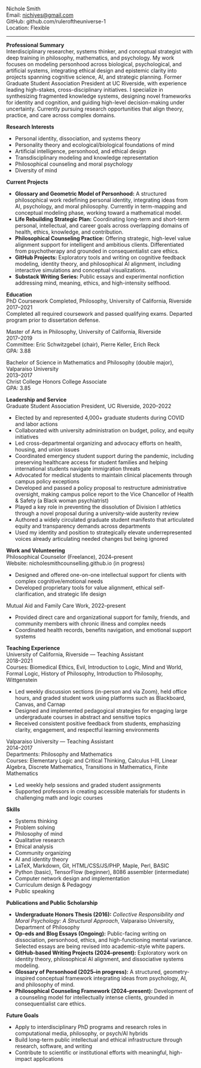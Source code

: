 Nichole Smith  
Email: nichiyes@gmail.com  
GitHub: github.com/ruleroftheuniverse-1  
Location: Flexible

---

**Professional Summary**  
Interdisciplinary researcher, systems thinker, and conceptual strategist with deep training in philosophy, mathematics, and psychology. My work focuses on modeling personhood across biological, psychological, and artificial systems, integrating ethical design and epistemic clarity into projects spanning cognitive science, AI, and strategic planning. Former Graduate Student Association President at UC Riverside, with experience leading high-stakes, cross-disciplinary initiatives. I specialize in synthesizing fragmented knowledge systems, designing novel frameworks for identity and cognition, and guiding high-level decision-making under uncertainty. Currently pursuing research opportunities that align theory, practice, and care across complex domains.

**Research Interests**  
- Personal identity, dissociation, and systems theory  
- Personality theory and ecological/biological foundations of mind  
- Artificial intelligence, personhood, and ethical design  
- Transdisciplinary modeling and knowledge representation  
- Philosophical counseling and moral psychology  
- Diversity of mind

**Current Projects**  
- **Glossary and Geometric Model of Personhood:** A structured philosophical work redefining personal identity, integrating ideas from AI, psychology, and moral philosophy. Currently in term-mapping and conceptual modeling phase, working toward a mathematical model.  
- **Life Rebuilding Strategic Plan:** Coordinating long-term and short-term personal, intellectual, and career goals across overlapping domains of health, ethics, knowledge, and contribution.  
- **Philosophical Counseling Practice:** Offering strategic, high-level value alignment support for intelligent and ambitious clients. Differentiated from psychotherapy and grounded in consequentialist care ethics.  
- **GitHub Projects:** Exploratory tools and writing on cognitive feedback modeling, identity theory, and philosophical AI alignment, including interactive simulations and conceptual visualizations.  
- **Substack Writing Series:** Public essays and experimental nonfiction addressing mind, meaning, ethics, and high-intensity selfhood.

**Education**  
PhD Coursework Completed, Philosophy, University of California, Riverside  
2017–2021  
Completed all required coursework and passed qualifying exams. Departed program prior to dissertation defense.  

Master of Arts in Philosophy, University of California, Riverside  
2017–2019  
Committee: Eric Schwitzgebel (chair), Pierre Keller, Erich Reck  
GPA: 3.88  

Bachelor of Science in Mathematics and Philosophy (double major), Valparaiso University  
2013–2017  
Christ College Honors College Associate  
GPA: 3.85

**Leadership and Service**  
Graduate Student Association President, UC Riverside, 2020–2022  
- Elected by and represented 4,000+ graduate students during COVID and labor actions  
- Collaborated with university administration on budget, policy, and equity initiatives  
- Led cross-departmental organizing and advocacy efforts on health, housing, and union issues  
- Coordinated emergency student support during the pandemic, including preserving healthcare access for student families and helping international students navigate immigration threats  
- Advocated for medical students to maintain clinical placements through campus policy exceptions  
- Developed and passed a policy proposal to restructure administrative oversight, making campus police report to the Vice Chancellor of Health & Safety (a Black woman psychiatrist)  
- Played a key role in preventing the dissolution of Division I athletics through a novel proposal during a university-wide austerity review  
- Authored a widely circulated graduate student manifesto that articulated equity and transparency demands across departments  
- Used my identity and position to strategically elevate underrepresented voices already articulating needed changes but being ignored

**Work and Volunteering**  
Philosophical Counselor (Freelance), 2024–present  
Website: nicholesmithcounselling.github.io (in progress)  
- Designed and offered one-on-one intellectual support for clients with complex cognitive/emotional needs  
- Developed proprietary tools for value alignment, ethical self-clarification, and strategic life design

Mutual Aid and Family Care Work, 2022–present  
- Provided direct care and organizational support for family, friends, and community members with chronic illness and complex needs  
- Coordinated health records, benefits navigation, and emotional support systems

**Teaching Experience**  
University of California, Riverside — Teaching Assistant  
2018–2021  
Courses: Biomedical Ethics, Evil, Introduction to Logic, Mind and World, Formal Logic, History of Philosophy, Introduction to Philosophy, Wittgenstein  
- Led weekly discussion sections (in-person and via Zoom), held office hours, and graded student work using platforms such as Blackboard, Canvas, and Carnap  
- Designed and implemented pedagogical strategies for engaging large undergraduate courses in abstract and sensitive topics  
- Received consistent positive feedback from students, emphasizing clarity, engagement, and respectful learning environments

Valparaiso University — Teaching Assistant  
2014–2017  
Departments: Philosophy and Mathematics  
Courses: Elementary Logic and Critical Thinking, Calculus I–III, Linear Algebra, Discrete Mathematics, Transitions in Mathematics, Finite Mathematics  
- Led weekly help sessions and graded student assignments  
- Supported professors in creating accessible materials for students in challenging math and logic courses

**Skills**  
- Systems thinking  
- Problem solving  
- Philosophy of mind  
- Qualitative research  
- Ethical analysis  
- Community organizing  
- AI and identity theory  
- LaTeX, Markdown, Git, HTML/CSS/JS/PHP, Maple, Perl, BASIC  
- Python (basic), TensorFlow (beginner), 8086 assembler (intermediate)  
- Computer network design and implementation  
- Curriculum design & Pedagogy  
- Public speaking

**Publications and Public Scholarship**  
- **Undergraduate Honors Thesis (2016):** *Collective Responsibility and Moral Psychology: A Structural Approach*, Valparaiso University, Department of Philosophy  
- **Op-eds and Blog Essays (Ongoing):** Public-facing writing on dissociation, personhood, ethics, and high-functioning mental variance. Selected essays are being revised into academic-style white papers.  
- **GitHub-based Writing Projects (2024–present):** Exploratory work on identity theory, philosophical AI alignment, and dissociative systems modeling.  
- **Glossary of Personhood (2025–in progress):** A structured, geometry-inspired conceptual framework integrating ideas from psychology, AI, and philosophy of mind.  
- **Philosophical Counseling Framework (2024–present):** Development of a counseling model for intellectually intense clients, grounded in consequentialist care ethics.

**Future Goals**  
- Apply to interdisciplinary PhD programs and research roles in computational media, philosophy, or psych/AI hybrids  
- Build long-term public intellectual and ethical infrastructure through research, software, and writing  
- Contribute to scientific or institutional efforts with meaningful, high-impact applications
